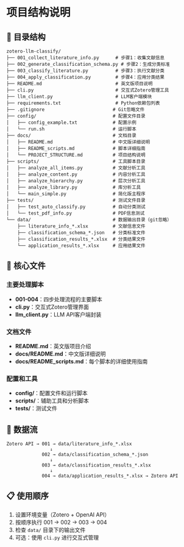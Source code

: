 # 项目结构说明

## 📁 目录结构

```
zotero-llm-classify/
├── 001_collect_literature_info.py      # 步骤1：收集文献信息
├── 002_generate_classification_schema.py # 步骤2：生成分类标准
├── 003_classify_literature.py          # 步骤3：执行文献分类
├── 004_apply_classification.py         # 步骤4：应用分类结果
├── README.md                           # 英文版项目说明
├── cli.py                              # 交互式Zotero管理工具
├── llm_client.py                       # LLM客户端模块
├── requirements.txt                    # Python依赖包列表
├── .gitignore                         # Git忽略文件
├── config/                            # 配置文件目录
│   ├── config_example.txt             # 配置示例
│   └── run.sh                         # 运行脚本
├── docs/                              # 文档目录
│   ├── README.md                      # 中文版详细说明
│   ├── README_scripts.md              # 脚本详细指南
│   └── PROJECT_STRUCTURE.md           # 项目结构说明
├── scripts/                           # 工具脚本目录
│   ├── analyze_all_items.py           # 文献分析工具
│   ├── analyze_content.py             # 内容分析工具
│   ├── analyze_hierarchy.py           # 层次分析工具
│   ├── analyze_library.py             # 库分析工具
│   └── main_simple.py                 # 简化版主程序
├── tests/                             # 测试文件目录
│   ├── test_auto_classify.py          # 自动分类测试
│   └── test_pdf_info.py               # PDF信息测试
└── data/                              # 数据输出目录（git忽略）
    ├── literature_info_*.xlsx         # 文献信息文件
    ├── classification_schema_*.json   # 分类标准文件
    ├── classification_results_*.xlsx  # 分类结果文件
    └── application_results_*.xlsx     # 应用结果文件
```

## 🚀 核心文件

### 主要处理脚本
- **001-004**：四步处理流程的主要脚本
- **cli.py**：交互式Zotero管理界面
- **llm_client.py**：LLM API客户端封装

### 文档文件
- **README.md**：英文版项目介绍
- **docs/README.md**：中文版详细说明
- **docs/README_scripts.md**：每个脚本的详细使用指南

### 配置和工具
- **config/**：配置文件和运行脚本
- **scripts/**：辅助工具和分析脚本
- **tests/**：测试文件

## 🔄 数据流

```
Zotero API → 001 → data/literature_info_*.xlsx
                ↓
             002 → data/classification_schema_*.json
                ↓
             003 → data/classification_results_*.xlsx
                ↓
             004 → data/application_results_*.xlsx → Zotero API
```

## 📋 使用顺序

1. 设置环境变量（Zotero + OpenAI API）
2. 按顺序执行 001 → 002 → 003 → 004
3. 检查 `data/` 目录下的输出文件
4. 可选：使用 `cli.py` 进行交互式管理 